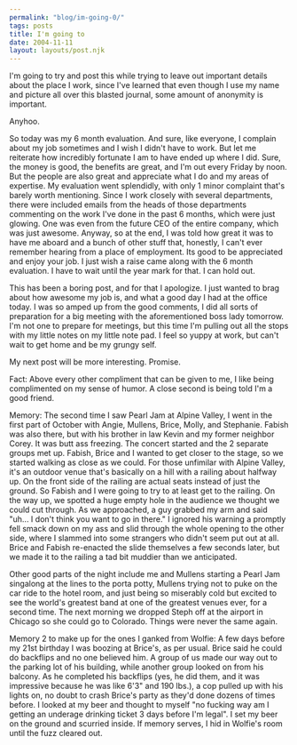 ```yaml
---
permalink: "blog/im-going-0/"
tags: posts
title: I'm going to
date: 2004-11-11
layout: layouts/post.njk
---
```


I'm going to try and post this while trying to leave out important details about the place I work, since I've learned that even though I use my name and picture all over this blasted journal, some amount of anonymity is important. 

Anyhoo.

So today was my 6 month evaluation. And sure, like everyone, I complain about my job sometimes and I wish I didn't have to work. But let me reiterate how incredibly fortunate I am to have ended up where I did. Sure, the money is good, the benefits are great, and I'm out every Friday by noon. But the people are also great and appreciate what I do and my areas of expertise. My evaluation went splendidly, with only 1 minor complaint that's barely worth mentioning. Since I work closely with several departments, there were included emails from the heads of those departments commenting on the work I've done in the past 6 months, which were just glowing. One was even from the future CEO of the entire company, which was just awesome. Anyway, so at the end, I was told how great it was to have me aboard and a bunch of other stuff that, honestly, I can't ever remember hearing from a place of employment. Its good to be appreciated and enjoy your job. I just wish a raise came along with the 6 month evaluation. I have to wait until the year mark for that. I can hold out.

This has been a boring post, and for that I apologize. I just wanted to brag about how awesome my job is, and what a good day I had at the office today. I was so amped up from the good comments, I did all sorts of preparation for a big meeting with the aforementioned boss lady tomorrow. I'm not one to prepare for meetings, but this time I'm pulling out all the stops with my little notes on my little note pad. I feel so yuppy at work, but can't wait to get home and be my grungy self.

My next post will be more interesting. Promise.

Fact: Above every other compliment that can be given to me, I like being complimented on my sense of humor. A close second is being told I'm a good friend.

Memory: The second time I saw Pearl Jam at Alpine Valley, I went in the first part of October with Angie, Mullens, Brice, Molly, and Stephanie. Fabish was also there, but with his brother in law Kevin and my former neighbor Corey. It was butt ass freezing. The concert started and the 2 separate groups met up. Fabish, Brice and I wanted to get closer to the stage, so we started walking as close as we could. For those unfimilar with Alpine Valley, it's an outdoor venue that's basically on a hill with a railing about halfway up. On the front side of the railing are actual seats instead of just the ground. So Fabish and I were going to try to at least get to the railing. On the way up, we spotted a huge empty hole in the audience we thought we could cut through. As we approached, a guy grabbed my arm and said "uh... I don't think you want to go in there." I ignored his warning a promptly fell smack down on my ass and slid through the whole opening to the other side, where I slammed into some strangers who didn't seem put out at all. Brice and Fabish re-enacted the slide themselves a few seconds later, but we made it to the railing a tad bit muddier than we anticipated.

Other good parts of the night include me and Mullens starting a Pearl Jam singalong at the lines to the porta potty, Mullens trying not to puke on the car ride to the hotel room, and just being so miserably cold but excited to see the world's greatest band at one of the greatest venues ever, for a second time. The next morning we dropped Steph off at the airport in Chicago so she could go to Colorado. Things were never the same again. 

Memory 2 to make up for the ones I ganked from Wolfie: A few days before my 21st birthday I was boozing at Brice's, as per usual. Brice said he could do backflips and no one believed him. A group of us made our way out to the parking lot of his building, while another group looked on from his balcony. As he completed his backflips (yes, he did them, and it was impressive because he was like 6'3" and 190 lbs.), a cop pulled up with his lights on, no doubt to crash Brice's party as they'd done dozens of times before. I looked at my beer and thought to myself "no fucking way am I getting an underage drinking ticket 3 days before I'm legal". I set my beer on the ground and scurried inside. If memory serves, I hid in Wolfie's room until the fuzz cleared out.
